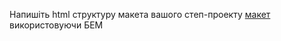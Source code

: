 Напишіть html структуру макета вашого степ-проекту [макет](https://www.figma.com/file/9lLwBJciU4yjDZBSnqqXSS/Forkio?node-id=0%3A1) використовуючи БЕМ
